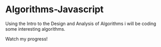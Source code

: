 # Algorithms-Javascript
Using the Intro to the Design and Analysis of Algorithms i will be coding some interesting algorithms.

Watch my progress!
